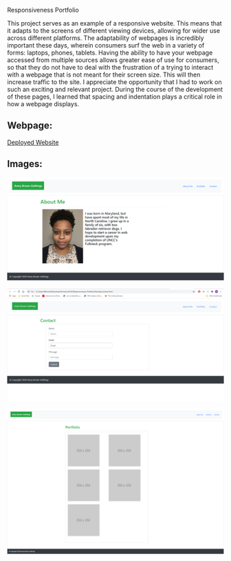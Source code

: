 Responsiveness Portfolio

This project serves as an example of a responsive website. This means that it adapts to the screens of different viewing devices, allowing for wider use across different platforms. The adaptability of webpages is incredibly important these days, wherein consumers surf the web in a variety of forms: laptops, phones, tablets. Having the ability to have your webpage accessed from multiple sources allows greater ease of use for consumers, so that they do not have to deal with the frustration of a trying to interact with a webpage that is not meant for their screen size. This will then increase traffic to the site. I appreciate the opportunity that I had to work on such an exciting and relevant project. During the course of the development of these pages, I learned that spacing and indentation plays a critical role in how a webpage displays. 

## Webpage:
[Deployed Website](https://averyjbrown2.github.io/Responsiveness-Portfolio/)


## Images:

![deployed site](./Assets/Image1.png)

![deployed site](./Assets/Image2.png)

![deployed site](./Assets/Image3.png)




